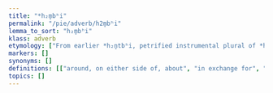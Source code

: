```yaml
---
title: "*h₂m̥bʰi"
permalink: "/pie/adverb/h2m̥bʰi"
lemma_to_sort: "h₂m̥bʰi"
klass: adverb
etymology: ["From earlier *h₂n̥tbʰi, petrified instrumental plural of *h₂énts."]
markers: []
synonyms: []
definitions: [["around, on either side of, about", "in exchange for", "facing, against"]]
topics: []
---
```

